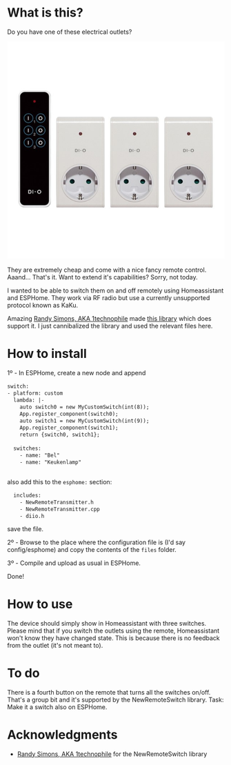 # What is this?
Do you have one of these electrical outlets?

![DIIO switches example image](docs/docs_devices_img.jpg)

They are extremely cheap and come with a nice fancy remote control. Aaand... That's it. Want to extend it's capabilities? Sorry, not today.

I wanted to be able to switch them on and off remotely using Homeassistant and ESPHome. They work via RF radio but use a currently unsupported protocol known as KaKu. 

Amazing [Randy Simons, AKA 1technophile](https://github.com/1technophile) made [this library](https://github.com/1technophile/NewRemoteSwitch) which does support it. I just cannibalized the library and used the relevant files here.

# How to install

1º - In ESPHome, create a new node and append

```
switch:
- platform: custom
  lambda: |-
    auto switch0 = new MyCustomSwitch(int(8));
    App.register_component(switch0);
    auto switch1 = new MyCustomSwitch(int(9));
    App.register_component(switch1);
    return {switch0, switch1};

  switches:
    - name: "Bel"
    - name: "Keukenlamp"
    
```

also add this to the `esphome:` section:

```
  includes:
    - NewRemoteTransmitter.h
    - NewRemoteTransmitter.cpp
    - diio.h
```

save the file.

2º - Browse to the place where the configuration file is (I'd say config/esphome) and copy the contents of the `files` folder.

3º - Compile and upload as usual in ESPHome.

Done!

# How to use

The device should simply show in Homeassistant with three switches. Please mind that if you switch the outlets using the remote, Homeassistant won't know they have changed state. This is because there is no feedback from the outlet (it's not meant to).

# To do

There is a fourth button on the remote that turns all the switches on/off. That's a group bit and it's supported by the NewRemoteSwitch library. Task: Make it a switch also on ESPHome.

# Acknowledgments

  * [Randy Simons, AKA 1technophile](https://github.com/1technophile) for the NewRemoteSwitch library
